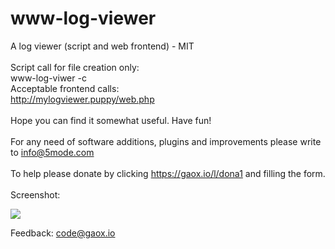 # www-log-viewer
A log viewer (script and web frontend) - MIT
<br><br>
Script call for file creation only:  
www-log-viwer -c  
Acceptable frontend calls:
<br>
http://mylogviewer.puppy/web.php  
<br>
Hope you can find it somewhat useful. Have fun!  
<br>
For any need of software additions, plugins and improvements please write to <a href="mailto:info@5mode.com">info@5mode.com</a>    
<br>
To help please donate by clicking <a href="https://gaox.io/l/dona1">https://gaox.io/l/dona1</a> and filling the form.   
<br>
Screenshot:  

<img src="screenshot1.png">

Feedback: <a href="mailto:code@gaox.io">code@gaox.io</a>
